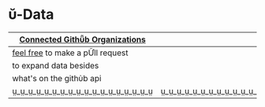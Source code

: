 # ῠ-Data

| [Connected Githῧb Organizations](data.json) |  | | |  | [ṳ_](http://u.edu/)[ṳ_](http://u.edu/)[ṳ_](http://u.edu/)[ṳ_](http://u.edu/)[ṳ_](http://u.edu/)[ṳ_](http://u.edu/)[ṳ_](http://u.edu/)[ṳ_](http://u.edu/)[ṳ_](http://u.edu/)[ṳ_](http://u.edu/)[ṳ_](http://u.edu/)[ṳ_](http://u.edu/)[ṳ_](http://u.edu/)[ṳ_](http://u.edu/)[ṳ_](http://u.edu/)[ṳ_](http://u.edu/)[ṳ_](http://u.edu/) |
|-----|-----|------|------|------|-----|
| [feel free](http://u.edu/) to make a pỮll request | | | | | ṳ_ṳ_ṳ_ṳ_ṳ_ṳ_ṳ_ṳ_ṳ_ṳ_ṳ_ṳ_ṳ_ṳ_ṳ_ṳ_ṳ_ṳ |
| to expand data besides | | | | | ṳ_ṳ_ṳ_ṳ_ṳ_ṳ_ṳ_ṳ_ṳ_ṳ_ṳ_ṳ_ṳ_ṳ_ṳ_ṳ_ṳ_ṳ |
| what's on the githὺb api | | | | | ṳ_ṳ_ṳ_ṳ_ṳ_ṳ_ṳ_ṳ_ṳ_ṳ_ṳ_ṳ_ṳ_ṳ_ṳ_ṳ_ṳ_ṳ |
| ṳ_ṳ_ṳ_ṳ_ṳ_ṳ_ṳ_ṳ_ṳ_ṳ_ṳ_ṳ_ṳ_ṳ_ṳ_ṳ_ṳ_ṳ | ṳ_ṳ_ṳ_ṳ_ṳ_ṳ_ṳ_ṳ_ṳ_ṳ_ṳ_ṳ_ṳ_ṳ_ṳ_ṳ_ṳ_ṳ | ṳ_ṳ_ṳ_ṳ_ṳ_ṳ_ṳ_ṳ_ṳ_ṳ_ṳ_ṳ_ṳ_ṳ_ṳ_ṳ_ṳ_ṳ | ṳ_ṳ_ṳ_ṳ_ṳ_ṳ_ṳ_ṳ_ṳ_ṳ_ṳ_ṳ_ṳ_ṳ_ṳ_ṳ_ṳ_ṳ | ṳ_ṳ_ṳ_ṳ_ṳ_ṳ_ṳ_ṳ_ṳ_ṳ_ṳ_ṳ_ṳ_ṳ_ṳ_ṳ_ṳ_ṳ | ṳ_ṳ_ṳ_ṳ_ṳ_ṳ_ṳ_ṳ_ṳ_ṳ_ṳ_ṳ_ṳ_ṳ_ṳ_ṳ_ṳ_ṳ |

